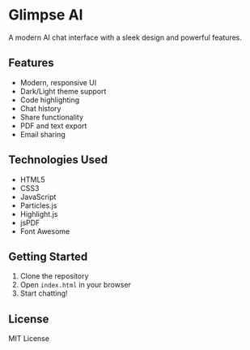 # Glimpse AI

A modern AI chat interface with a sleek design and powerful features.

## Features

- Modern, responsive UI
- Dark/Light theme support
- Code highlighting
- Chat history
- Share functionality
- PDF and text export
- Email sharing

## Technologies Used

- HTML5
- CSS3
- JavaScript
- Particles.js
- Highlight.js
- jsPDF
- Font Awesome

## Getting Started

1. Clone the repository
2. Open `index.html` in your browser
3. Start chatting!

## License

MIT License 